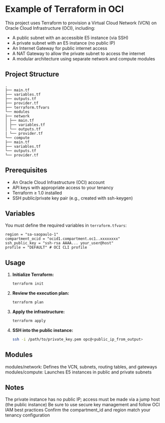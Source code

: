 # Example of Terraform in OCI

This project uses Terraform to provision a Virtual Cloud Network (VCN) on Oracle Cloud Infrastructure (OCI), including:

* A public subnet with an accessible E5 instance (via SSH)
* A private subnet with an E5 instance (no public IP)
* An Internet Gateway for public internet access
* A NAT Gateway to allow the private subnet to access the internet
* A modular architecture using separate network and compute modules

## Project Structure

```plaintext
.
├── main.tf
├── variables.tf
├── outputs.tf
├── provider.tf
├── terraform.tfvars
└── modules
├── network
│ ├── main.tf
│ ├── variables.tf
│ └── outputs.tf
| └── provider.tf
└── compute
├── main.tf
├── variables.tf
└── outputs.tf
└── provider.tf
```

## Prerequisites

* An Oracle Cloud Infrastructure (OCI) account
* API keys with appropriate access to your tenancy
* Terraform ≥ 1.0 installed
* SSH public/private key pair (e.g., created with ssh-keygen)

## Variables

You must define the required variables in `terraform.tfvars`:

```hcl
region = "sa-saopaulo-1"
compartment_ocid = "ocid1.compartment.oc1..xxxxxxxx"
ssh_public_key = "ssh-rsa AAAA... your_user@host"
profile = "DEFAULT" # OCI CLI profile
```

## Usage

1. **Initialize Terraform:**
    ```sh
    terraform init
    ```

2. **Review the execution plan:**
    ```sh
    terraform plan
    ```

3. **Apply the infrastructure:**
    ```sh
    terraform apply
    ```

4. **SSH into the public instance:**
    ```sh
    ssh -i /path/to/private_key.pem opc@<public_ip_from_output>
    ```

## Modules

modules/network: Defines the VCN, subnets, routing tables, and gateways
modules/compute: Launches E5 instances in public and private subnets

## Notes

The private instance has no public IP; access must be made via a jump host (the public instance)
Be sure to use secure key management and follow OCI IAM best practices
Confirm the compartment_id and region match your tenancy configuration